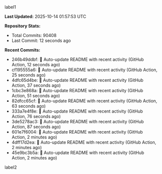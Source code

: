 
label1 
<!-- ACTIVITY_START -->
**Last Updated:** 2025-10-14 01:57:53 UTC

**Repository Stats:**
- Total Commits: 90408
- Last Commit: 12 seconds ago

**Recent Commits:**
- 246b49ddbf: 🤖 Auto-update README with recent activity (GitHub Action, 12 seconds ago)
- cf195555a6: 🤖 Auto-update README with recent activity (GitHub Action, 25 seconds ago)
- 4dfc65d4be: 🤖 Auto-update README with recent activity (GitHub Action, 37 seconds ago)
- 1cbc3e868a: 🤖 Auto-update README with recent activity (GitHub Action, 51 seconds ago)
- 82dfcc65cf: 🤖 Auto-update README with recent activity (GitHub Action, 63 seconds ago)
- 333a7e4f8e: 🤖 Auto-update README with recent activity (GitHub Action, 76 seconds ago)
- 3de5278ac3: 🤖 Auto-update README with recent activity (GitHub Action, 87 seconds ago)
- 601e7f6004: 🤖 Auto-update README with recent activity (GitHub Action, 2 minutes ago)
- 4dff17d2ea: 🤖 Auto-update README with recent activity (GitHub Action, 2 minutes ago)
- 45e9bc3b5a: 🤖 Auto-update README with recent activity (GitHub Action, 2 minutes ago)
<!-- ACTIVITY_END -->

label2
